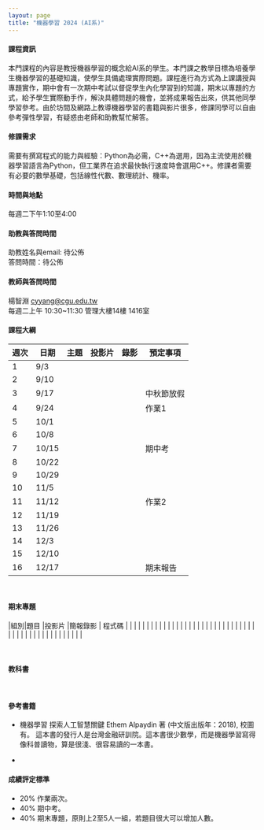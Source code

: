 ```yaml
---
layout: page
title: "機器學習 2024 (AI系)"
---
```

<!---
開課序號 63550
-->

#### 課程資訊
本門課程的內容是教授機器學習的概念給AI系的學生。本門課之教學目標為培養學生機器學習的基礎知識，使學生具備處理實際問題。課程進行為方式為上課講授與專題實作，期中會有一次期中考試以督促學生內化學習到的知識，期末以專題的方式，給予學生實際動手作，解決具體問題的機會，並將成果報告出來，供其他同學學習參考。由於坊間及網路上教導機器學習的書籍與影片很多，修課同學可以自由參考彈性學習，有疑惑由老師和助教幫忙解答。

#### 修課需求
需要有撰寫程式的能力與經驗：Python為必需，C++為選用，因為主流使用於機器學習語言為Python，但工業界在追求最快執行速度時會選用C++。修課者需要有必要的數學基礎，包括線性代數、數理統計、機率。

#### 時間與地點
每週二下午1:10至4:00<br/>

#### 助教與答問時間
助教姓名與email: 待公佈 <br/>
答問時間：待公佈  <br/>

#### 教師與答問時間
楊智淵 cyyang@cgu.edu.tw <br/>
每週二上午 10:30~11:30 管理大樓14樓 1416室<br/>

#### 課程大綱

|週次|日期  |主題                       |投影片     |錄影         | 預定事項 |
|--- |---   |---                        |---         |---         |---       |
|1   |9/3   |                           |            |            |          |
|2   |9/10  |                           |            |            |          |
|3   |9/17  |                           |            |            |中秋節放假|
|4   |9/24  |                           |            |            |作業1     |
|5   |10/1  |                           |            |            |          |
|6   |10/8  |                           |            |            |          |
|7   |10/15 |                           |            |            |期中考    |
|8   |10/22 |                           |            |            |          |
|9   |10/29 |                           |            |            |          |
|10  |11/5  |                           |            |            |          |
|11  |11/12 |                           |            |            |作業2     |
|12  |11/19 |                           |            |            |          |
|13  |11/26 |                           |            |            |          |
|14  |12/3  |                           |            |            |          |
|15  |12/10 |                           |            |            |          |
|16  |12/17 |                           |            |            |期末報告  |

<br/>

#### 期末專題

|組別|題目                               |投影片                  |簡報錄影 | 程式碼  |
|   |                                   |                        |        |         |
|   |                                   |                        |        |         |
|   |                                   |                        |        |         |
|   |                                   |                        |        |         |
|   |                                   |                        |        |         |
|   |                                   |                        |        |         |
|   |                                   |                        |        |         |
|   |                                   |                        |        |         |

<br/>

#### 教科書
<br/>

#### 參考書籍
- 機器學習 探索人工智慧關鍵 Ethem Alpaydin 著 (中文版出版年：2018), 校圖有。
這本書的發行人是台灣金融研訓院。這本書很少數學，而是機器學習寫得像科普讀物，算是很淺、很容易讀的一本書。

-
  
#### 成績評定標準
- 20% 作業兩次。
- 40% 期中考。
- 40% 期末專題，原則上2至5人一組，若題目很大可以增加人數。
